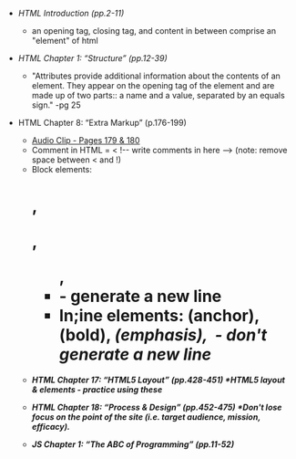 * *HTML Introduction (pp.2-11)*
  * an opening tag, closing tag, and content in between comprise an "element" of html

* *HTML Chapter 1: “Structure” (pp.12-39)*
  * "Attributes provide additional information about the contents of an element. They appear on the opening tag of the element and are made up of two parts:: a name and a value, separated by an equals sign." -pg 25

* HTML Chapter 8: “Extra Markup” (p.176-199)
  * [Audio Clip - Pages 179 & 180](HTMLCSSpgs179-180.mp3)
  * Comment in HTML = < !-- write comments in here --> (note: remove space between < and !)
  * Block elements: <h1 >, <p >, <ul >, <li > - generate a new line
  * In;ine elements: <a > (anchor), <b > (bold), <em > (emphasis), <img > - don't generate a new line

* *HTML Chapter 17: “HTML5 Layout” (pp.428-451)*
  *HTML5 layout & elements - practice using these
 
* *HTML Chapter 18: “Process & Design” (pp.452-475)*
  *Don't lose focus on the point of the site (i.e. target audience, mission, efficacy).
 
* *JS Chapter 1: “The ABC of Programming” (pp.11-52)*
